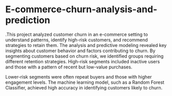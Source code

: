 # E-commerce-churn-analysis-and-prediction
.This project analyzed customer churn in an e-commerce setting to understand patterns, identify high-risk customers, 
and recommend strategies to retain them. 
The analysis and predictive modeling revealed key insights about customer behavior and factors contributing to churn. 
By segmenting customers based on churn risk, we identified groups requiring different retention strategies. 
High-risk segments included inactive users and those with a pattern of recent but low-value purchases. 
  
Lower-risk segments were often repeat buyers and those with higher engagement levels. 
The machine learning model, such as a Random Forest Classifier, achieved high accuracy in identifying customers likely 
to churn.
